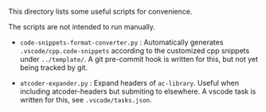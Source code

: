 This directory lists some useful scripts for convenience.

The scripts are not intended to run manually.

- `code-snippets-format-converter.py` :
Automatically generates `.vscode/cpp.code-snippets` according to 
the customized cpp snippets under `../template/`.
A git pre-commit hook is written for this, but not yet being tracked by git.

- `atcoder-expander.py` :
Expand headers of `ac-library`. Useful when including atcoder-headers
but submiting to elsewhere.
A vscode task is written for this, see `.vscode/tasks.json`.
